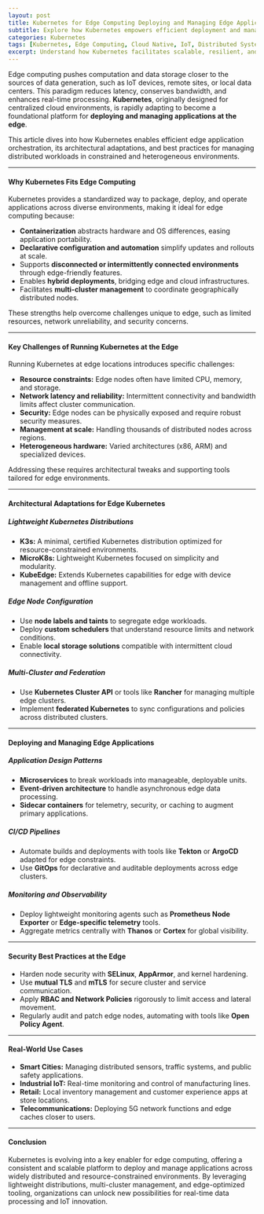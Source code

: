 ```yaml
---
layout: post
title: Kubernetes for Edge Computing Deploying and Managing Edge Applications
subtitle: Explore how Kubernetes empowers efficient deployment and management of applications at the network edge with scalability and resilience
categories: Kubernetes
tags: [Kubernetes, Edge Computing, Cloud Native, IoT, Distributed Systems, Containerization, DevOps, Scalability]
excerpt: Understand how Kubernetes facilitates scalable, resilient, and automated deployment of edge applications, addressing challenges unique to edge computing environments.
---
```

Edge computing pushes computation and data storage closer to the sources of data generation, such as IoT devices, remote sites, or local data centers. This paradigm reduces latency, conserves bandwidth, and enhances real-time processing. **Kubernetes**, originally designed for centralized cloud environments, is rapidly adapting to become a foundational platform for **deploying and managing applications at the edge**.

This article dives into how Kubernetes enables efficient edge application orchestration, its architectural adaptations, and best practices for managing distributed workloads in constrained and heterogeneous environments.

---

#### Why Kubernetes Fits Edge Computing

Kubernetes provides a standardized way to package, deploy, and operate applications across diverse environments, making it ideal for edge computing because:

- **Containerization** abstracts hardware and OS differences, easing application portability.
- **Declarative configuration and automation** simplify updates and rollouts at scale.
- Supports **disconnected or intermittently connected environments** through edge-friendly features.
- Enables **hybrid deployments**, bridging edge and cloud infrastructures.
- Facilitates **multi-cluster management** to coordinate geographically distributed nodes.

These strengths help overcome challenges unique to edge, such as limited resources, network unreliability, and security concerns.

---

#### Key Challenges of Running Kubernetes at the Edge

Running Kubernetes at edge locations introduces specific challenges:

- **Resource constraints:** Edge nodes often have limited CPU, memory, and storage.
- **Network latency and reliability:** Intermittent connectivity and bandwidth limits affect cluster communication.
- **Security:** Edge nodes can be physically exposed and require robust security measures.
- **Management at scale:** Handling thousands of distributed nodes across regions.
- **Heterogeneous hardware:** Varied architectures (x86, ARM) and specialized devices.

Addressing these requires architectural tweaks and supporting tools tailored for edge environments.

---

#### Architectural Adaptations for Edge Kubernetes

##### Lightweight Kubernetes Distributions

- **K3s:** A minimal, certified Kubernetes distribution optimized for resource-constrained environments.
- **MicroK8s:** Lightweight Kubernetes focused on simplicity and modularity.
- **KubeEdge:** Extends Kubernetes capabilities for edge with device management and offline support.

##### Edge Node Configuration

- Use **node labels and taints** to segregate edge workloads.
- Deploy **custom schedulers** that understand resource limits and network conditions.
- Enable **local storage solutions** compatible with intermittent cloud connectivity.

##### Multi-Cluster and Federation

- Use **Kubernetes Cluster API** or tools like **Rancher** for managing multiple edge clusters.
- Implement **federated Kubernetes** to sync configurations and policies across distributed clusters.

---

#### Deploying and Managing Edge Applications

##### Application Design Patterns

- **Microservices** to break workloads into manageable, deployable units.
- **Event-driven architecture** to handle asynchronous edge data processing.
- **Sidecar containers** for telemetry, security, or caching to augment primary applications.

##### CI/CD Pipelines

- Automate builds and deployments with tools like **Tekton** or **ArgoCD** adapted for edge constraints.
- Use **GitOps** for declarative and auditable deployments across edge clusters.

##### Monitoring and Observability

- Deploy lightweight monitoring agents such as **Prometheus Node Exporter** or **Edge-specific telemetry** tools.
- Aggregate metrics centrally with **Thanos** or **Cortex** for global visibility.

---

#### Security Best Practices at the Edge

- Harden node security with **SELinux**, **AppArmor**, and kernel hardening.
- Use **mutual TLS** and **mTLS** for secure cluster and service communication.
- Apply **RBAC and Network Policies** rigorously to limit access and lateral movement.
- Regularly audit and patch edge nodes, automating with tools like **Open Policy Agent**.

---

#### Real-World Use Cases

- **Smart Cities:** Managing distributed sensors, traffic systems, and public safety applications.
- **Industrial IoT:** Real-time monitoring and control of manufacturing lines.
- **Retail:** Local inventory management and customer experience apps at store locations.
- **Telecommunications:** Deploying 5G network functions and edge caches closer to users.

---

#### Conclusion

Kubernetes is evolving into a key enabler for edge computing, offering a consistent and scalable platform to deploy and manage applications across widely distributed and resource-constrained environments. By leveraging lightweight distributions, multi-cluster management, and edge-optimized tooling, organizations can unlock new possibilities for real-time data processing and IoT innovation.

